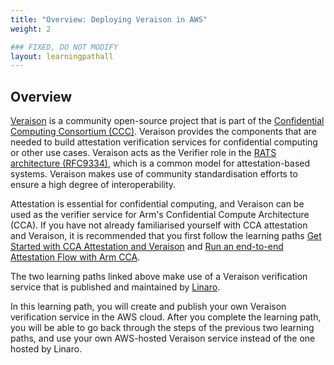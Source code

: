 ```yaml
---
title: "Overview: Deploying Veraison in AWS"
weight: 2

### FIXED, DO NOT MODIFY
layout: learningpathall
---
```


## Overview
[Veraison](https://github.com/veraison) is a community open-source project that is part of the [Confidential Computing Consortium (CCC)](https://confidentialcomputing.io). Veraison provides the components that are needed to build attestation verification services for confidential computing or other use cases. Veraison acts as the Verifier role in the [RATS architecture (RFC9334)](https://datatracker.ietf.org/doc/rfc9334/), which is a common model for attestation-based systems. Veraison makes use of community standardisation efforts to ensure a high degree of interoperability.

Attestation is essential for confidential computing, and Veraison can be used as the verifier service for Arm's Confidential Compute Architecture (CCA). If you have not already familiarised yourself with CCA attestation and Veraison, it is recommended that you first follow the learning paths [Get Started with CCA Attestation and Veraison](https://learn.arm.com/learning-paths/servers-and-cloud-computing/cca-veraison/) and [Run an end-to-end Attestation Flow with Arm CCA](https://learn.arm.com/learning-paths/servers-and-cloud-computing/cca-essentials/).

The two learning paths linked above make use of a Veraison verification service that is published and maintained by [Linaro](https://www.linaro.org).

In this learning path, you will create and publish your own Veraison verification service in the AWS cloud. After you complete the learning path, you will be able to go back through the steps of the previous two learning paths, and use your own AWS-hosted Veraison service instead of the one hosted by Linaro.
